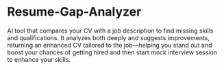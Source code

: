 # Resume-Gap-Analyzer
AI tool that compares your CV with a job description to find missing skills and qualifications. It analyzes both deeply and suggests improvements, returning an enhanced CV tailored to the job—helping you stand out and boost your chances of getting hired and then start mock interview session to enhance your skills.
